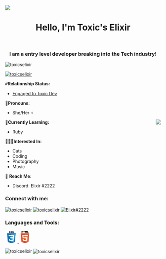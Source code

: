 <img align="center" width="1000" src="https://imgur.com/71tf249.jpg">

<h1 align="center">Hello, I'm Toxic's Elixir</h1> <br> 

<h3 align="center">I am a entry level developer breaking into the Tech industry!</h3>

<p align="left"> <img src="https://komarev.com/ghpvc/?username=toxicselixir&label=Profile%20views&color=0e75b6&style=flat" alt="toxicselixir" /> </p>

<p align="left"> <a href="https://twitter.com/toxicselixir" target="blank"><img src="https://img.shields.io/twitter/follow/toxicselixir?logo=twitter&style=for-the-badge" alt="toxicselixir" /></a> </p>

💕**Relationship Status:**
* [Engaged to Toxic Dev](https://toxicdev.me/)


🧬**Pronouns:**
* She/Her ♀️


<img align="right" src="https://imgur.com/Iiu0Zy4.gif">


🌱**Currently Learning:**
* Ruby <a href="https://emojis.slackmojis.com/emojis/images/1450319445/31/ruby.png?1450319445"></a>

🕵🏾‍♀️**Interested In:**
 * Cats 
 * Coding
 * Photography
 * Music

📧 **Reach Me:**
 * Discord: Elixir #2222


<h3 align="left">Connect with me:</h3>
<p align="left">
<a href="https://twitter.com/toxicselixir" target="blank"><img align="center" src="https://raw.githubusercontent.com/rahuldkjain/github-profile-readme-generator/master/src/images/icons/Social/twitter.svg" alt="toxicselixir" height="30" width="40" /></a> <a href="https://instagram.com/toxicselixir" target="blank"><img align="center" src="https://raw.githubusercontent.com/rahuldkjain/github-profile-readme-generator/master/src/images/icons/Social/instagram.svg" alt="toxicselixir" height="30" width="40" /></a> <a href="https://discordapp.com/users/896951964234043413" target="Discord: Elixir"><img align="center" src="https://raw.githubusercontent.com/rahuldkjain/github-profile-readme-generator/master/src/images/icons/Social/discord.svg" alt="Elixir#2222" height="30" width="40" /></a>
</p>

<h3 align="left">Languages and Tools:</h3>
<p align="left"> <a href="https://www.w3schools.com/css/" target="_blank" rel="noreferrer"> <img src="https://raw.githubusercontent.com/devicons/devicon/master/icons/css3/css3-original-wordmark.svg" alt="css3" width="40" height="40"/> </a> <a href="https://www.w3.org/html/" target="_blank" rel="noreferrer"> <img src="https://raw.githubusercontent.com/devicons/devicon/master/icons/html5/html5-original-wordmark.svg" alt="html5" width="40" height="40"/> </a> </p>

<p><img align="left" src="https://github-readme-stats.vercel.app/api/top-langs?username=toxicselixir&show_icons=true&locale=en&layout=compact" alt="toxicselixir" /></p>

<p>&nbsp;<img align="center" src="https://github-readme-stats.vercel.app/api?username=toxicselixir&show_icons=true&locale=en" alt="toxicselixir" /></p>
